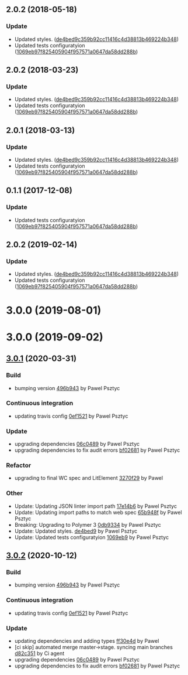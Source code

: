 <a name="2.0.2"></a>
## 2.0.2 (2018-05-18)


### Update

* Updated styles. ([de4bed9c359b92cc11416c4d38813b469224b348](https://github.com/advanced-rest-client/code-mirror-linter/commit/de4bed9c359b92cc11416c4d38813b469224b348))
* Updated tests configuratyion ([1069eb97f825405904f957571a0647da58dd288b](https://github.com/advanced-rest-client/code-mirror-linter/commit/1069eb97f825405904f957571a0647da58dd288b))



<a name="2.0.2"></a>
## 2.0.2 (2018-03-23)


### Update

* Updated styles. ([de4bed9c359b92cc11416c4d38813b469224b348](https://github.com/advanced-rest-client/code-mirror-linter/commit/de4bed9c359b92cc11416c4d38813b469224b348))
* Updated tests configuratyion ([1069eb97f825405904f957571a0647da58dd288b](https://github.com/advanced-rest-client/code-mirror-linter/commit/1069eb97f825405904f957571a0647da58dd288b))



<a name="2.0.1"></a>
## 2.0.1 (2018-03-13)


### Update

* Updated styles. ([de4bed9c359b92cc11416c4d38813b469224b348](https://github.com/advanced-rest-client/code-mirror-linter/commit/de4bed9c359b92cc11416c4d38813b469224b348))
* Updated tests configuratyion ([1069eb97f825405904f957571a0647da58dd288b](https://github.com/advanced-rest-client/code-mirror-linter/commit/1069eb97f825405904f957571a0647da58dd288b))



<a name="0.1.1"></a>
## 0.1.1 (2017-12-08)


### Update

* Updated tests configuratyion ([1069eb97f825405904f957571a0647da58dd288b](https://github.com/advanced-rest-client/code-mirror-linter/commit/1069eb97f825405904f957571a0647da58dd288b))



## 2.0.2 (2019-02-14)


### Update

* Updated styles. ([de4bed9c359b92cc11416c4d38813b469224b348](https://github.com/advanced-rest-client/code-mirror-linter/commit/de4bed9c359b92cc11416c4d38813b469224b348))
* Updated tests configuratyion ([1069eb97f825405904f957571a0647da58dd288b](https://github.com/advanced-rest-client/code-mirror-linter/commit/1069eb97f825405904f957571a0647da58dd288b))



# 3.0.0 (2019-08-01)



# 3.0.0 (2019-09-02)



<a name="3.0.1"></a>
## [3.0.1](https://github.com/advanced-rest-client/code-mirror-linter/compare/2.0.2...3.0.1) (2020-03-31)

### Build

* bumping version [496b943](https://github.com/advanced-rest-client/code-mirror-linter/commit/496b943b568515f187dca072bab0d46557c35f3c) by Pawel Psztyc


### Continuous integration

* updating travis config [0ef1521](https://github.com/advanced-rest-client/code-mirror-linter/commit/0ef1521e3d0fbbd298ae159e52f5e2a7c5fe2d39) by Pawel Psztyc


### Update

* upgrading dependencies [06c0489](https://github.com/advanced-rest-client/code-mirror-linter/commit/06c0489ccbd90a5a4843f1b776e326011c782cd9) by Pawel Psztyc
* upgrading dependencies to fix audit errors [bf02681](https://github.com/advanced-rest-client/code-mirror-linter/commit/bf026818ad57826bb5db10ed144bb6e9b804fab5) by Pawel Psztyc


### Refactor

* upgrading to final WC spec and LitElement [3270f29](https://github.com/advanced-rest-client/code-mirror-linter/commit/3270f298585475a35a07789ccb02c62509bbf518) by Pawel


### Other

* Update: Updating JSON linter import path
 [17e14b6](https://github.com/advanced-rest-client/code-mirror-linter/commit/17e14b69eaf86dc953359eaf12a25b0e8a16ef19) by Pawel Psztyc
* Update: Updating import paths to match web spec
 [65b948f](https://github.com/advanced-rest-client/code-mirror-linter/commit/65b948fcc146c4d160788a7cd4a6f2709677e2ad) by Pawel Psztyc
* Breaking: Upgrading to Polymer 3
 [0db9334](https://github.com/advanced-rest-client/code-mirror-linter/commit/0db9334772d2026237cd4eaed796d09f741ec109) by Pawel Psztyc
* Update: Updated styles.
 [de4bed9](https://github.com/advanced-rest-client/code-mirror-linter/commit/de4bed9c359b92cc11416c4d38813b469224b348) by Pawel Psztyc
* Update: Updated tests configuratyion
 [1069eb9](https://github.com/advanced-rest-client/code-mirror-linter/commit/1069eb97f825405904f957571a0647da58dd288b) by Pawel Psztyc


<a name="3.0.2"></a>
## [3.0.2](https://github.com/advanced-rest-client/code-mirror-linter/compare/3.0.0...3.0.2) (2020-10-12)

### Build

* bumping version [496b943](https://github.com/advanced-rest-client/code-mirror-linter/commit/496b943b568515f187dca072bab0d46557c35f3c) by Pawel Psztyc


### Continuous integration

* updating travis config [0ef1521](https://github.com/advanced-rest-client/code-mirror-linter/commit/0ef1521e3d0fbbd298ae159e52f5e2a7c5fe2d39) by Pawel Psztyc


### Update

* updating dependencies and adding types [ff30e4d](https://github.com/advanced-rest-client/code-mirror-linter/commit/ff30e4db349712abc3caacf905084510c26db7b8) by Pawel
* [ci skip] automated merge master->stage. syncing main branches [d82c351](https://github.com/advanced-rest-client/code-mirror-linter/commit/d82c351309af018bd15d748a88ff388720baf7a6) by Ci agent
* upgrading dependencies [06c0489](https://github.com/advanced-rest-client/code-mirror-linter/commit/06c0489ccbd90a5a4843f1b776e326011c782cd9) by Pawel Psztyc
* upgrading dependencies to fix audit errors [bf02681](https://github.com/advanced-rest-client/code-mirror-linter/commit/bf026818ad57826bb5db10ed144bb6e9b804fab5) by Pawel Psztyc


